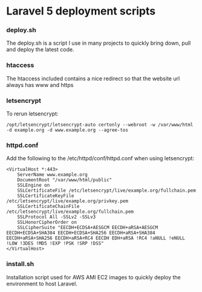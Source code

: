 # Laravel 5 deployment scripts

### deploy.sh

The deploy.sh is a script I use in many projects to quickly bring down, pull and deploy the latest code.

### htaccess

The htaccess included contains a nice redirect so that the website url always has www and https

### letsencrypt

To rerun letsencrypt:

```
/opt/letsencrypt/letsencrypt-auto certonly --webroot -w /var/www/html -d example.org -d www.example.org --agree-tos
```

### httpd.conf

Add the following to the /etc/httpd/conf/httpd.conf when using letsencrypt:

```
<VirtualHost *:443>
    ServerName www.example.org
    DocumentRoot "/var/www/html/public"
    SSLEngine on
    SSLCertificateFile /etc/letsencrypt/live/example.org/fullchain.pem
    SSLCertificateKeyFile /etc/letsencrypt/live/example.org/privkey.pem
    SSLCertificateChainFile /etc/letsencrypt/live/example.org/fullchain.pem
    SSLProtocol All -SSLv2 -SSLv3
    SSLHonorCipherOrder on
    SSLCipherSuite "EECDH+ECDSA+AESGCM EECDH+aRSA+AESGCM EECDH+ECDSA+SHA384 EECDH+ECDSA+SHA256 EECDH+aRSA+SHA384 EECDH+aRSA+SHA256 EECDH+aRSA+RC4 EECDH EDH+aRSA !RC4 !aNULL !eNULL !LOW !3DES !MD5 !EXP !PSK !SRP !DSS"
</VirtualHost>
```

### install.sh

Installation script used for AWS AMI EC2 images to quickly deploy the environment to host Laravel.

